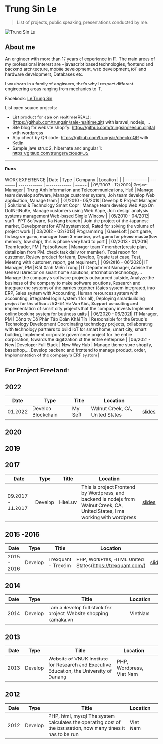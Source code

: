 # Trung Sin Le
> List of projects, public speaking, presentations conducted by me.

![Trung Sin Le](https://images.vietnamworks.com/pictureofresume/93/161931781110122422.png)

## About me

An engineer with more than 17 years of experience in IT. The main areas of my professional interest are - javascript based technologies, frontend and backend architecture, mobile development, web development, IoT and hardware development, Databases etc. 

I was born in a family of engineers, that’s why I respect different engineering areas ranging from mechanics to IT.

Facebook: [Lê Trung Sin](https://www.facebook.com/sin.letrung)

List open source projects:
 - List product for sale on realtime(REAL):(https://github.com/trungsin/sale-realtime.git) with laravel, nodejs, ...
 - Site blog for website shopify: https://github.com/trungsin/leesun.digital with wordpress
 - App check by QR code: https://github.com/trungsin/checkinQR with Kotlin
 - Sample jave struc 2, hibernate and angular 1: https://github.com/trungsin/cloudPOS

-----------


#### Runs


WORK EXPERIENCE
| Date        | Type     | Company        |   Location    |    |
| ----------- | -------- | ------------ | ------------- | ------ |
| 05/2007 - 12/2009| Project Manager | Trung Anh Information and Telecommunications, Huế | Manage team develop software, Manage customer system, Join team develop Web application, Manage team |
| 01/2010 - 05/2010| Develop & Project Manager | Solutions &amp; Technology Smart Copr | Manage team develop Web App On DotNetNuKe, Manage customers using Web Appe, Join design analysis systems management Web-based Single Window |
| 05/2010 - 04/2012| staff | FPT Software, Đa Nang branch | Join the project of the Japanese market, Development for ATM system tool, Rated for solving the volume of project work |
| 03/2012 - 02/2013| Programming | GameLoft | port game, fix bug on game, manager team 3 member, port game for phone master(low memory, low chip), this is phone very hard to port |
| 02/2013 - 01/2016| Team leader, PM | Fpt software | Manager team 7 member(create plan, detail plan from PM, check task daily for member), Total report for customer, Review product for team, Develop, Create test case, Test, Meeting with customer, report, get requiment, |
| 09/2016 - 06/2020| IT Manager, PM | Đất Xanh Miền Trung | IT Department Manager, Advise the General Director on smart home solutions, information technology,... Manage the company's software projects outsourced outside, Analyze the business of the company to make software solutions, Research and integrate the systems of the parties together (Sales system integrated, into ERP, Sales system with Accounting, Human resources system with accounting, integrated login system 1 for all), Deploying smartbuilding project for the office at 52-54 Vo Van Kiet, Support consulting and implementation of smart city projects that the company invests Implement online booking system for business units |
| 06/2020 - 06/2021| IT Manager, PM | Công ty Cổ Phần Tập Đoàn Khải Tín | Responsible for the Group's Technology Development Coordinating technology projects, collaborating with technology partners to build IoT for smart home, smart city, smart building, Implement corporate governance project for the entire corporation, towards the digitization of the entire enterprise |
| 06/2021 - New| Developer Full Stack | New Way Hub | Manage theme store shopify, baseshop,... Develop backend and frontend to manage product, order, Implementation of the company's ERP system |

For Project Freeland:
-----------
## 2022
| Date        | Type     | Title        |   Location    |    |
| ----------- | -------- | ------------ | ------------- | ------ |
| 01.2022| Develop Blockchain| My Seft | Walnut Creek, CA, United States | [slides](https://www.dnb.com/business-directory/company-profiles.hire_luv.85b9cbb52e4eb4d069b088b42c2897ef.html) |  

## 2020

## 2019


## 2017

| Date        | Type     | Title        |   Location    |    |
| ----------- | -------- | ------------ | ------------- | ------ |
| 09.2017 - 11.2017| Develop | HireLuv | This is project Frontend by Wordpress, and backend is nodejs from  Walnut Creek, CA, United States, I ma working with wordpress | [slides](https://www.dnb.com/business-directory/company-profiles.hire_luv.85b9cbb52e4eb4d069b088b42c2897ef.html) |  


## 2015 -2016

| Date        | Type     | Title        |   Location    |    |
| ----------- | -------- | ------------ | ------------- | ------ |
| 2015 - 2016| Develop | Trexquant - Trexsim | PHP, WorkPres, HTML United States(https://trexquant.com/)| [slides](https://slides.com/andreykucherenko/modern-application-flow#/) | 


## 2014

| Date        | Type     | Title        |   Location    |    |
| ----------- | -------- | ------------ | ------------- | ------ |
| 2014 | Develop | I am a develop full stack for project. Website shopping kamaka.vn  | VietNam| |


## 2013

| Date        | Type     | Title        |   Location    |    |
| ----------- | -------- | ------------ | ------------- | ------ |
| 2013 | Develop | Website of VNUK Institute for Research and Executive Education, the University of Danang | PHP, Wordpress, Viet Nam| |


## 2012

| Date        | Type     | Title        |   Location    |    |
| ----------- | -------- | ------------ | ------------- | ------ |
| 2012 | Develop | PHP, html, mysql The system calculates the operating cost of the bst station, how many times it has to be run| Viet Nam| |

